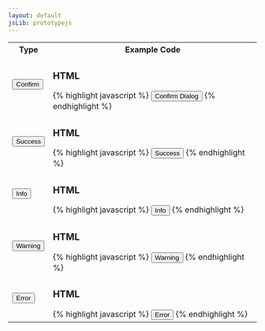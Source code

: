 ```yaml
---
layout: default
jsLib: prototypejs
---
```


<table class="reporttable">
	<tr>
		<th>Type</th>
		<th>Example Code</th>
	</tr>
	<tr>
		<td><input type="button" class="btn btn-default cnqr-muted" onclick="CNQR.MessageBox.confirm('Lorem ipsum dolor sit amet, consectetur adipiscing elit.', {title:'Sample message title'})" value="Confirm" />
</td>
		<td>
		<h3> HTML </h3>
		{% highlight javascript %}
			<input type="button" class="btn btn-default cnqr-muted" onclick="CNQR.MessageBox.confirm('Lorem ipsum dolor sit amet, consectetur adipiscing elit.', {title:'Sample message title'})" value="Confirm Dialog" />
		{% endhighlight %}	
		</td>
	</tr>
	<tr>
		<td><input type="button" class="btn btn-success" value="Success" onclick="CNQR.MessageBox.alert('Nullam sagittis tincidunt malesuada.', {title:'Error message', icon:CNQR.MessageBox.UpArrowIcon})">
</td>
		<td>
		<h3> HTML </h3>
		{% highlight javascript %}
			<input type="button" class="btn btn-success" value="Success" onclick="CNQR.MessageBox.alert('Nullam sagittis tincidunt malesuada.', {title:'Error message', icon:CNQR.MessageBox.UpArrowIcon})">
		{% endhighlight %}	
		</td>
	</tr>	
	<tr>
		<td><input type="button" class="btn btn-info" value="Info" onclick="CNQR.MessageBox.alert('Phasellus tristique tristique blandit. Nullam pellentesque porttitor orci. Nunc eros turpis, ultrices ut consequat in, rhoncus vitae metus. Pellentesque sit amet rutrum augue, a placerat odio. Mauris blandit pharetra sapien, id placerat orci tempus eget. Aliquam interdum neque a metus molestie, ut rhoncus justo hendrerit. In aliquam porttitor mauris at luctus. In ullamcorper tristique hendrerit.', {title:'Info message', icon:CNQR.MessageBox.InfoIcon})">
</td>
		<td>
		<h3> HTML </h3>
		{% highlight javascript %}
		<input type="button" class="btn btn-info" value="Info" onclick="CNQR.MessageBox.alert('Phasellus tristique tristique blandit. Nullam pellentesque porttitor orci. Nunc eros turpis, ultrices ut consequat in, rhoncus vitae metus. Pellentesque sit amet rutrum augue, a placerat odio. Mauris blandit pharetra sapien, id placerat orci tempus eget. Aliquam interdum neque a metus molestie, ut rhoncus justo hendrerit. In aliquam porttitor mauris at luctus. In ullamcorper tristique hendrerit.', {title:'Info message', icon:CNQR.MessageBox.InfoIcon})">
		{% endhighlight %}	
		</td>
	</tr>	
	<tr>
		<td><input type="button" class="btn btn-warning" value="Warning" onclick="CNQR.MessageBox.alert('Nunc lobortis, nisi eget rhoncus pellentesque, eros mauris gravida nisi, a aliquet dolor odio quis nisi. Donec sed lectus eu diam malesuada placerat eget non ipsum. Ut auctor nisi ac nibh convallis dignissim.', {title:'Warning message'})">
</td>
		<td>
		<h3> HTML </h3>
		{% highlight javascript %}
		<input type="button" class="btn btn-warning" value="Warning" onclick="CNQR.MessageBox.alert('Nunc lobortis, nisi eget rhoncus pellentesque, eros mauris gravida nisi, a aliquet dolor odio quis nisi. Donec sed lectus eu diam malesuada placerat eget non ipsum. Ut auctor nisi ac nibh convallis dignissim.', {title:'Warning message'})">
		{% endhighlight %}	
		</td>
	</tr>	
	<tr>
		<td><input type="button" class="btn btn-error" value="Error" onclick="CNQR.MessageBox.alert('Aliquam vestibulum risus porta arcu egestas rhoncus. Nulla vehicula, elit eget porta ultricies,', {title:'Error message', icon:CNQR.MessageBox.ErrorIcon})">
</td>
		<td>
		<h3> HTML </h3>
		{% highlight javascript %}
		<input type="button" class="btn btn-error" value="Error" onclick="CNQR.MessageBox.alert('Aliquam vestibulum risus porta arcu egestas rhoncus. Nulla vehicula, elit eget porta ultricies,', {title:'Error message', icon:CNQR.MessageBox.ErrorIcon})">
		{% endhighlight %}	
		</td>
	</tr>	

</table>
